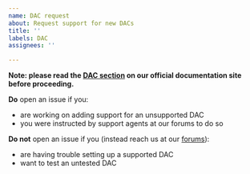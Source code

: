 ```yaml
---
name: DAC request
about: Request support for new DACs
title: ''
labels: DAC
assignees: ''

---
```


**Note: please read the [DAC section](https://sound.balenalabs.io/docs/audio-interfaces#dac-boards) on our official documentation site before proceeding.**

**Do** open an issue if you:
- are working on adding support for an unsupported DAC
- you were instructed by support agents at our forums to do so

**Do not** open an issue if you (instead reach us at our [forums](https://forums.balena.io/)):
- are having trouble setting up a supported DAC
- want to test an untested DAC
